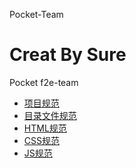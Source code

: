 Pocket-Team

Creat By Sure 
========

Pocket f2e-team

* [项目规范](project-guideline.md)
* [目录文件规范](dir-guideline.md)
* [HTML规范](html-guideline.md)
* [CSS规范](css-guideline.md)
* [JS规范](js-guideline.md)
